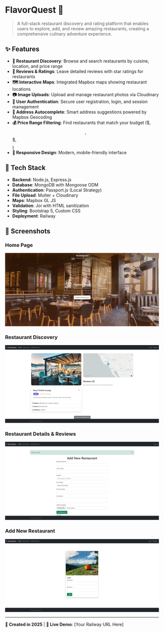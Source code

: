 # FlavorQuest 🍴

> A full-stack restaurant discovery and rating platform that enables users to explore, add, and review amazing restaurants, creating a comprehensive culinary adventure experience.

## ✨ Features

- **🏪 Restaurant Discovery**: Browse and search restaurants by cuisine, location, and price range
- **📝 Reviews & Ratings**: Leave detailed reviews with star ratings for restaurants
- **🗺️ Interactive Maps**: Integrated Mapbox maps showing restaurant locations
- **📷 Image Uploads**: Upload and manage restaurant photos via Cloudinary
- **🔐 User Authentication**: Secure user registration, login, and session management
- **📍 Address Autocomplete**: Smart address suggestions powered by Mapbox Geocoding
- **💰 Price Range Filtering**: Find restaurants that match your budget ($, $$, $$$, $$$$)
- **📱 Responsive Design**: Modern, mobile-friendly interface

## 🚀 Tech Stack

- **Backend**: Node.js, Express.js
- **Database**: MongoDB with Mongoose ODM
- **Authentication**: Passport.js (Local Strategy)
- **File Upload**: Multer + Cloudinary
- **Maps**: Mapbox GL JS
- **Validation**: Joi with HTML sanitization
- **Styling**: Bootstrap 5, Custom CSS
- **Deployment**: Railway

## 📸 Screenshots

### Home Page
![FlavorQuest Home](images/FlavorQuest-09-01-2025_03_42_AM.png)

### Restaurant Discovery
![Restaurant Discovery](images/FlavorQuest-09-01-2025_03_43_AM.png)

### Restaurant Details & Reviews
![Restaurant Details](images/FlavorQuest-09-01-2025_03_43_AM%20(1).png)

### Add New Restaurant
![Add New Restaurant](images/FlavorQuest-09-01-2025_03_43_AM%20(2).png)

---

**📅 Created in 2025** | **🔗 Live Demo**: [Your Railway URL Here]
